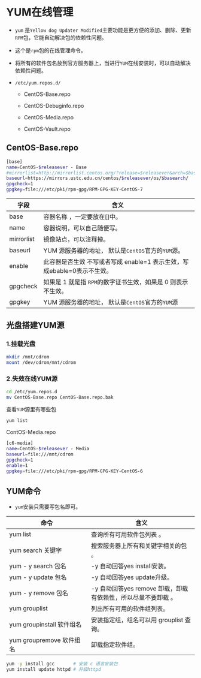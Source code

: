 # YUM在线管理

- `yum` 是`Yellow dog Updater Modified`主要功能是更方便的添加、删除、更新`RPM`包，它能自动解决包的依赖性问题。

- 这个是`rpm`包的在线管理命令。

- 将所有的软件包名放到官方服务器上，当进行`YUM`在线安装时，可以自动解决依赖性问题。

- `/etc/yum.repos.d/`

   - CentOS-Base.repo

   - CentOS-Debuginfo.repo

   - CentOS-Media.repo

   - CentOS-Vault.repo


## CentOS-Base.repo
```sh
[base]
name=CentOS-$releasever - Base
#mirrorlist=http://mirrorlist.centos.org/?release=$releasever&arch=$basearch&repo=os
baseurl=https://mirrors.ustc.edu.cn/centos/$releasever/os/$basearch/
gpgcheck=1
gpgkey=file:///etc/pki/rpm-gpg/RPM-GPG-KEY-CentOS-7
```

|字段 | 含义|
|--|--|
| base       | 容器名称 ，一定要放在[]中。|
| name       | 容器说明，可以自己随便写。 |
| mirrorlist | 镜像站点，可以注释掉。 |
| baseurl    | YUM 源服务器的地址， 默认是`CentOS`官方的`YUM`源。 |
| enable     | 此容器是否生效 不写或者写成 enable=1 表示生效，写成ebable=0表示不生效。 |
| gpgcheck   |  如果是 1 就是指 `RPM`的数字证书生效，如果是 0 则表示不生效。 |
| gpgkey     | YUM 源服务器的地址， 默认是`CentOS`官方的`YUM`源 |

## 光盘搭建YUM源

### 1.挂载光盘

```sh
mkdir /mnt/cdrom
mount /dev/cdrom/mnt/cdrom
```

### 2.失效在线YUM源

```sh
cd /etc/yum.repos.d
mv CentOS-Base.repo CentOS-Base.repo.bak
```
查看`YUM`源里有哪些包

```sh
yum list
```

ContOS-Media.repo
```sh
[c6-media]
name=CentOS-$releasever - Media
baseurl=file:///mnt/cdrom
gpgcheck=1
enable=1
gpgkey=file:///etc/pki/rpm-gpg/RPM-GPG-KEY-CentOS-6
```


## YUM命令

- `yum`安装只需要写包名即可。

|<div style="width:200px">命令</div> | 含义|
|--|--|
| yum list               | 查询所有可用软件包列表 。|
| yum search 关键字       | 搜索服务器上所有和关键字相关的包 。|
| yum - y search 包名     | -y 自动回答yes install安装。|
| yum - y update 包名     | -y 自动回答yes update升级。|
| yum - y remove 包名     | -y 自动回答yes remove 卸载，卸载有依赖性，所以尽量不要卸载 。|
| yum grouplist           |  列出所有可用的软件组列表。|
| yum groupinstall 软件组名  | 安装指定组，组名可以用 grouplist 查询。|
| yum groupremove  软件组名  | 卸载指定软件组。|

```sh 
yum -y install gcc       # 安装 c 语言安装包
yum install update httpd # 升级httpd
```

